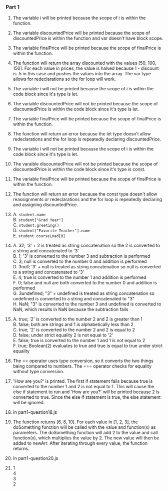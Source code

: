 ### Part 1

1. The variable i will be printed because the scope of i is within the function.
   
2. The variable discountedPrice will be printed because the scope of discountedPrice is within the function and var doesn't have block scope.
   
3. The variable finalPrice will be printed because the scope of finalPrice is within the function.
   
4. The function will return the array discounted with the values [50, 100, 150]. For each value in prices, the value is halved because 1 - discount is .5 in this case and pushes the values into the array. The var type allows for redeclarations so the for loop will work.
   
5. The variable i will not be printed because the scope of i is within the code block since it's type is let.
   
6. The variable discountedPrice will not be printed because the scope of discountedPrice is within the code block since it's type is let.
   
7. The variable finalPrice will be printed because the scope of finalPrice is within the function.
   
8. The function will return an error because the let type doesn't allow redeclarations and the for loop is repeatedly declaring discountedPrice.
   
9.  The variable i will not be printed because the scope of i is within the code block since it's type is let.
    
10. The varaible discountedPrice will not be printed because the scope of discountedPrice is within the code block since it's type is const.
    
11. The variable finalPrice will be printed because the scope of finalPrice is within the function.
    
12. The function will return an error because the const type doesn't allow reassignments or redeclarations and the for loop is repeatedly declaring and assigning discountedPrice.

13. A. `student.name`\
    B. `student["Grad Year"]`\
    C. `student.greeting()`\
    D. `student["Favorite Teacher"].name`\
    E. `student.courseLoad[0]`

14. A. 32; '3' + 2 is treated as string concatenation so the 2 is converted to a string and concatenated to '3'\
    B. 1; '3' is converted to the number 3 and subtraction is performed\
    C. 3; null is converted to the number 0 and addition is performed\
    D. 3null; '3' + null is treated as string concatenation so null is converted to a string and concatenated to '3'\
    E. 4; true is converted to the number 1 and addition is performed\
    F. 0; false and null are both converted to the number 0 and addition is performed\
    G. 3undefined; "3" + undefined is treated as string concatenation so undefined is converted to a string and concatenated to "3"\
    H. NaN; "3" is converted to the number 3 and undefined is converted to NaN, which results in NaN because the subtraction fails

15. A. true; '2' is converted to the number 2 and 2 is greater than 1\
    B. false; both are strings and 1 is alphabetically less than 2\
    C. true; '2' is converted to the number 2 and 2 is equal to 2\
    D. false; under strict equality 2 is not equal to '2'\
    E. false; true is converted to the number 1 and 1 is not equal to 2\
    F. true; Boolean(2) evaluates to true and true is equal to true under strict equality

16. The == operator uses type conversion, so it converts the two things being compared to numbers. The === operator checks for equality without type conversion.

17. 'How are you?' is printed. The first if statement fails because true is converted to the number 1 and 2 is not equal to 1. This will cause the else if statement to run and 'How are you?' will be printed because 2 is converted to true. Since the else if statement is true, the else statement will be ignored.

18. In part1-question18.js

19. The function returns [6, 8, 10]. For each value in [1, 2, 3], the doSomething function will be called with the value and function(x) as parameters. The doSomething function will add 2 to the value and call function(x), which multiplies the value by 2. The new value will then be added to newArr. After iterating through every value, the function returns.

20. In part1-question20.js

21. 1\
    4\
    3\
    2